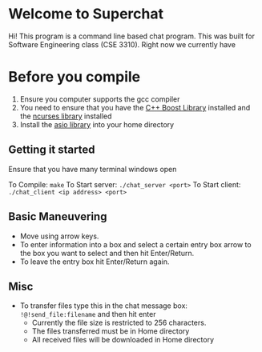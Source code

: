 # Welcome to Superchat

Hi! This program is a command line based chat program. This was built for Software Engineering class (CSE 3310). Right now we currently have 

# Before you compile

 1. Ensure you computer supports the gcc compiler
 2. You need to ensure that you have the [C++ Boost Library](https://www.boost.org/doc/libs/1_61_0/more/getting_started/unix-variants.html) installed and the [ncurses library](https://www.cyberciti.biz/faq/linux-install-ncurses-library-headers-on-debian-ubuntu-centos-fedora/) installed
 3. Install the [asio library](https://sourceforge.net/projects/asio/files/asio/1.12.2%20%28Stable%29/) into your home directory

## Getting it started

Ensure that you have many terminal windows open

To Compile: `make`
To Start server: `./chat_server <port>`
To Start client: `./chat_client <ip address> <port>`

##  Basic Maneuvering

- Move using arrow keys.
- To enter information into a box and select a certain entry box arrow to the box you want to select and then hit Enter/Return.
 - To leave the entry box hit Enter/Return again. 


## Misc
 - To transfer files type this in the chat message box: `!@!send_file:filename` and then hit enter
	 - Currently the file size is restricted to 256 characters.
	 - The files transferred must be in Home directory
	 - All received files will be downloaded in Home directory
